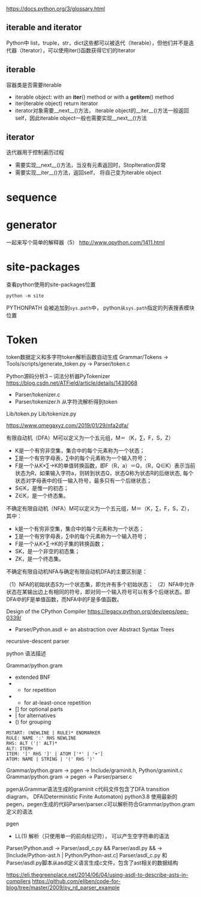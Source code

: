 
https://docs.python.org/3/glossary.html


## iterable and iterator
Python中 list，truple，str，dict这些都可以被迭代（Iterable），但他们并不是迭代器（Iterator），可以使用iter()函数获得它们的Iterator

## iterable
容器类是否需要iterable
- iterable object: with an __iter__() method or with a __getitem__() method
- iter(iterable object) return iterator
- iterator对象需要__next__()方法， iterable object的__iter__()方法一般返回self，因此iterable object一般也需要实现__next__()方法

## iterator
迭代器用于控制遍历过程
- 需要实现__next__()方法，当没有元素返回时，StopIteration异常
- 需要实现__iter__()方法，返回self， 将自己变为iterable object

# sequence

# generator

一起来写个简单的解释器（5）
http://www.opython.com/1411.html

# site-packages
查看python使用的site-packages位置
```
python -m site
```

PYTHONPATH 会被追加到`sys.path`中， python从`sys.path`指定的列表搜表模块位置

# Token

token数据定义和多字符token解析函数自动生成
Grammar/Tokens -> Tools/scripts/generate_token.py -> Parser/token.c

Python源码分析3 – 词法分析器PyTokenizer
https://blog.csdn.net/ATField/article/details/1439068

- Parser/tokenizer.c
- Parser/tokenizer.h
从字符流解析得到token


Lib/token.py
Lib/tokenize.py

https://www.omegaxyz.com/2019/01/29/nfa2dfa/

有限自动机（DFA）M可以定义为一个五元组，M＝（K，∑，F，S，Z）
- K是一个有穷非空集，集合中的每个元素称为一个状态；
- ∑是一个有穷字母表，∑中的每个元素称为一个输入符号；
- F是一个从K×∑→K的单值转换函数，即F（R，a）＝Q，（R，Q∈K）表示当前状态为R，如果输入字符a，则转到状态Q，状态Q称为状态R的后继状态, 每个状态对字母表中的任一输入符号，最多只有一个后继状态；
- S∈K，是惟一的初态；
- Z∈K，是一个终态集。

不确定有限自动机（NFA）M可以定义为一个五元组，M＝（K，∑，F，S，Z），其中：

- k是一个有穷非空集，集合中的每个元素称为一个状态；
- ∑是一个有穷字母表，∑中的每个元素称为一个输入符号；
- F是一个从K×∑→K的子集的转换函数；
- SK，是一个非空的初态集；
- ZK，是一个终态集。

不确定有限自动机NFA与确定有限自动机DFA的主要区别是：

（1）NFA的初始状态S为一个状态集，即允许有多个初始状态；
（2）NFA中允许状态在某输出边上有相同的符号，即对同一个输入符号可以有多个后继状态。即DFA中的F是单值函数，而NFA中的F是多值函数。


Design of the CPython Compiler
https://legacy.python.org/dev/peps/pep-0339/

- Parser/Python.asdl <- an abstraction over Abstract Syntax Trees


recursive-descent parser 

python 语法描述

Grammar/python.gram
- extended BNF
- * for repetition
- + for at-least-once repetition
- [] for optional parts
- | for alternatives
- () for grouping

```
MSTART: (NEWLINE | RULE)* ENDMARKER
RULE: NAME ':' RHS NEWLINE
RHS: ALT ('|' ALT)*
ALT: ITEM+
ITEM: '[' RHS ']' | ATOM ['*' | '+']
ATOM: NAME | STRING | '(' RHS ')'
```

Grammar/python.gram -> pgen -> Include/graminit.h, Python/graminit.c
Grammar/python.gram -> pegen -> Parser/parser.c

pgen从Grammar语法生成的graminit c代码文件包含了DFA transition diagram， DFA(Deterministic Finite Automaton)
python3.8 使用最新的pegen，pegen生成的代码Parser/parser.c可以解析符合Grammar/python.gram定义的语法


pgen
  - LL(1) 解析（只使用单一的前向标记符）， 可以产生空字符串的语法

Parser/Python.asdl -> Parser/asdl_c.py && Parser/asdl.py && -> [Include/Python-ast.h | Python/Python-ast.c]
Parser/asdl_c.py 和 Parser/asdl.py脚本从asdl定义语言生成c文件，包含了ast相关的数据结构


https://eli.thegreenplace.net/2014/06/04/using-asdl-to-describe-asts-in-compilers
https://github.com/eliben/code-for-blog/tree/master/2009/py_rd_parser_example
